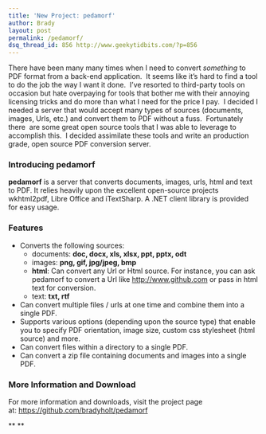 ```yaml
---
title: 'New Project: pedamorf'
author: Brady
layout: post
permalink: /pedamorf/
dsq_thread_id: 856 http://www.geekytidbits.com/?p=856
---
```

There have been many many times when I need to convert *something* to PDF format from a back-end application.  It seems like it&#8217;s hard to find a tool to do the job the way I want it done.  I&#8217;ve resorted to third-party tools on occasion but hate overpaying for tools that bother me with their annoying licensing tricks and do more than what I need for the price I pay.  I decided I needed a server that would accept many types of sources (documents, images, Urls, etc.) and convert them to PDF without a fuss.  Fortunately there  are some great open source tools that I was able to leverage to accomplish this.  I decided assimilate these tools and write an production grade, open source PDF conversion server.

### Introducing pedamorf

**pedamorf** is a server that converts documents, images, urls, html and text to PDF. It relies heavily upon the excellent open-source projects wkhtml2pdf, Libre Office and iTextSharp. A .NET client library is provided for easy usage.

### Features

  * Converts the following sources:
      * documents: **doc, docx, xls, xlsx, ppt, pptx, odt**
      * images: **png, gif, jpg/jpeg, bmp**
      * **html**: Can convert any Url or Html source. For instance, you can ask pedamorf to convert a Url like http://www.github.com or pass in html text for conversion.
      * text: **txt, rtf**
  * Can convert multiple files / urls at one time and combine them into a single PDF.
  * Supports various options (depending upon the source type) that enable you to specify PDF orientation, image size, custom css stylesheet (html source) and more.
  * Can convert files within a directory to a single PDF.
  * Can convert a zip file containing documents and images into a single PDF.

### More Information and Download

For more information and downloads, visit the project page at: <a href="https://github.com/bradyholt/pedamorf" target="_blank">https://github.com/bradyholt/pedamorf</a>

** **
